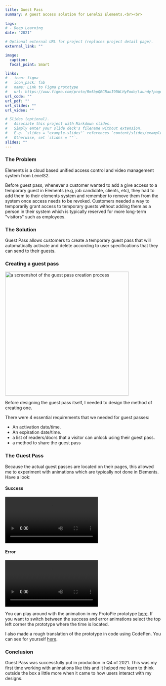 ```yaml
---
title: Guest Pass
summary: A guest access solution for LenelS2 Elements.<br><br>
  
tags:
# - Deep Learning
date: "2021"

# Optional external URL for project (replaces project detail page).
external_link: ""

image:
  caption: 
  focal_point: Smart

links:
# - icon: figma
#   icon_pack: fab
#   name: Link to Figma prototype
#   url: https://www.figma.com/proto/Bm5bpQRGBaoI9DWLHyEodo/Laundy?page-id=1%3A211&node-id=62%3A230&viewport=581%2C569%2C0.28126800060272217&scaling=scale-down
url_code: ""
url_pdf: ""
url_slides: ""
url_video: ""

# Slides (optional).
#   Associate this project with Markdown slides.
#   Simply enter your slide deck's filename without extension.
#   E.g. `slides = "example-slides"` references `content/slides/example-slides.md`.
#   Otherwise, set `slides = ""`.
slides: ""
---
```


<h3>The Problem</h3>

Elements is a cloud based unified access control and video management system from LenelS2.

Before guest pass, whenever a customer wanted to add a give access to a temporary guest in Elements (e.g, job candidate, clients, etc), they had to add them to their elements system and remember to remove them from the system once access needs to be revoked. Customers needed a way to temporarily grant access to temporary guests without adding them as a person in their system which is typically reserved for more long-term "visitors" such as employees.

<h3>The Solution</h3>

Guest Pass allows customers to create a temporary guest pass that will automatically activate and delete according to user specifications that they can send to their guests.

<h3>Creating a guest pass</h3>

<img src="/portfolio/GuestPass/create.png" width="400" alt="a screenshot of the guest pass creation process">

Before designing the guest pass itself, I needed to design the method of creating one.

There were 4 essential requirements that we needed for guest passes:
- An activation date/time.
- An expiration date/time.
- a list of readers/doors that a visitor can unlock using their guest pass.
- a method to share the guest pass

<h3>The Guest Pass</h3>

Because the actual guest passes are located on their pages, this allowed me to experiment with animations which are typically not done in Elements. Have a look:

<h4>Success</h4>

<video controls>
  <source src="/portfolio/GuestPass/open.mp4" type="video/mp4">
</video>

<h4>Error</h4>

<video controls>
  <source src="/portfolio/GuestPass/error.mp4" type="video/mp4">
</video>

You can play around with the animation in my ProtoPie prototype <a style="text-decoration: underline;" href="https://cloud.protopie.io/p/9964619755">here</a>. If you want to switch between the success and error animations select the top left corner the prototype where the time is located.

I also made a rough translation of the prototype in code using CodePen. You can see for yourself <a style="text-decoration: underline;" href="https://codepen.io/JEScarani/pen/oNWKmxG">here</a>.

<h3>Conclusion</h3>

Guest Pass was successfully put in production in Q4 of 2021. This was my first time working with animations like this and it helped me learn to think outside the box a little more when it came to how users interact with my designs.